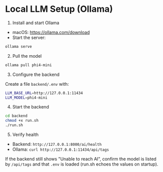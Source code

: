 # Local LLM Setup (Ollama)

1) Install and start Ollama

- macOS: https://ollama.com/download
- Start the server:

```bash
ollama serve
```

2) Pull the model

```bash
ollama pull phi4-mini
```

3) Configure the backend

Create a file `backend/.env` with:

```bash
LLM_BASE_URL=http://127.0.0.1:11434
LLM_MODEL=phi4-mini
```

4) Start the backend

```bash
cd backend
chmod +x run.sh
./run.sh
```

5) Verify health

- Backend: `http://127.0.0.1:8000/ai/health`
- Ollama: `curl http://127.0.0.1:11434/api/tags`

If the backend still shows "Unable to reach AI", confirm the model is listed by `/api/tags` and that `.env` is loaded (run.sh echoes the values on startup).
